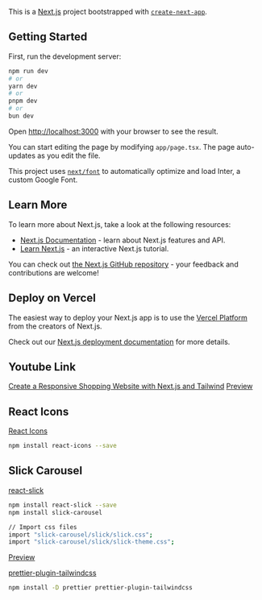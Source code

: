 This is a [Next.js](https://nextjs.org/) project bootstrapped with [`create-next-app`](https://github.com/vercel/next.js/tree/canary/packages/create-next-app).

## Getting Started

First, run the development server:

```bash
npm run dev
# or
yarn dev
# or
pnpm dev
# or
bun dev
```

Open [http://localhost:3000](http://localhost:3000) with your browser to see the result.

You can start editing the page by modifying `app/page.tsx`. The page auto-updates as you edit the file.

This project uses [`next/font`](https://nextjs.org/docs/basic-features/font-optimization) to automatically optimize and load Inter, a custom Google Font.

## Learn More

To learn more about Next.js, take a look at the following resources:

- [Next.js Documentation](https://nextjs.org/docs) - learn about Next.js features and API.
- [Learn Next.js](https://nextjs.org/learn) - an interactive Next.js tutorial.

You can check out [the Next.js GitHub repository](https://github.com/vercel/next.js/) - your feedback and contributions are welcome!

## Deploy on Vercel

The easiest way to deploy your Next.js app is to use the [Vercel Platform](https://vercel.com/new?utm_medium=default-template&filter=next.js&utm_source=create-next-app&utm_campaign=create-next-app-readme) from the creators of Next.js.

Check out our [Next.js deployment documentation](https://nextjs.org/docs/deployment) for more details.

## Youtube Link
[Create a Responsive Shopping Website with Next.js and Tailwind](https://www.youtube.com/watch?v=KzqNLDMSdMc)
[Preview](https://shopping-web-app.vercel.app/)

## React Icons
[React Icons](https://react-icons.github.io/react-icons/)
```bash
npm install react-icons --save
```

## Slick Carousel 
[react-slick](https://www.npmjs.com/package/react-slick)
```bash
npm install react-slick --save
npm install slick-carousel

// Import css files
import "slick-carousel/slick/slick.css";
import "slick-carousel/slick/slick-theme.css";
```
[Preview](https://shopping-web-app.vercel.app/)


[prettier-plugin-tailwindcss](https://www.npmjs.com/package/prettier-plugin-tailwindcss)
```bash
npm install -D prettier prettier-plugin-tailwindcss
```
